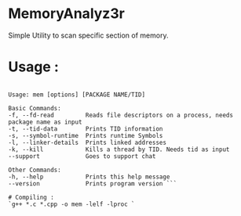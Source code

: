 # MemoryAnalyz3r
Simple Utility to scan specific section of memory.<br>

# Usage : 
``` Memory Analyz3r by @Rhythm113

Usage: mem [options] [PACKAGE NAME/TID]

Basic Commands:
-f, --fd-read         Reads file descriptors on a process, needs package name as input
-t, --tid-data        Prints TID information
-s, --symbol-runtime  Prints runtime Symbols
-l, --linker-details  Prints linked addresses
-k, --kill            Kills a thread by TID. Needs tid as input
--support             Goes to support chat

Other Commands:
-h, --help            Prints this help message
--version             Prints program version ```

# Compiling : 
`g++ *.c *.cpp -o mem -lelf -lproc `
